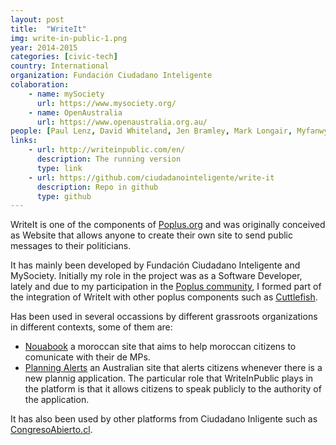 ```yaml
---
layout: post
title:  "WriteIt"
img: write-in-public-1.png
year: 2014-2015
categories: [civic-tech]
country: International
organization: Fundación Ciudadano Inteligente
colaboration: 
    - name: mySociety
      url: https://www.mysociety.org/
    - name: OpenAustralia
      url: https://www.openaustralia.org.au/
people: [Paul Lenz, David Whiteland, Jen Bramley, Mark Longair, Myfanwy Nixon, Chris Mytton, Tony Bowden]
links: 
    - url: http://writeinpublic.com/en/
      description: The running version
      type: link
    - url: https://github.com/ciudadanointeligente/write-it
      description: Repo in github
      type: github
---
```

WriteIt is one of the components of [Poplus.org](http://poplus.org) and was originally conceived as Website that allows anyone to create their own site to send public messages to their politicians.

It has mainly been developed by Fundación Ciudadano Inteligente and MySociety. Initially my role in the project was as a Software Developer, lately and due to my participation in the [Poplus community](/poplus/), I formed part of the integration of WriteIt with other poplus components such as [Cuttlefish](https://cuttlefish.io/).

Has been used in several occassions by different grassroots organizations in different contexts, some of them are:

* [Nouabook](http://nouabook.ma/fr/) a moroccan site that aims to help moroccan citizens to comunicate with their de MPs.
* [Planning Alerts](https://www.planningalerts.org.au/) an Australian site that alerts citizens whenever there is a new plannig application. The particular role that WriteInPublic plays in the platform is that it allows citizens to speak publicly to the authority of the application.

It has also been used by other platforms from Ciudadano Inligente such as [CongresoAbierto.cl](http://congresoabierto.cl/).